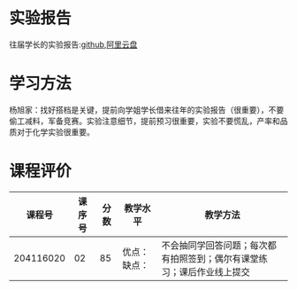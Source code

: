 # 实验报告

往届学长的实验报告:[github](https://github.com/SCUBioGuide/SCU-Biology-Guide/tree/main/大一下/大学化学实验（V）/实验报告/往届学长的实验报告),[阿里云盘](https://www.aliyundrive.com/s/cAkGHvxXCEW)

# 学习方法

杨旭家：找好搭档是关键，提前向学姐学长借来往年的实验报告（很重要），不要偷工减料，军备竞赛。实验注意细节，提前预习很重要，实验不要慌乱，产率和品质对于化学实验很重要。

# 课程评价

| 课程号 | 课序号 | 分数 | 教学水平 | 教学方法 |
|-------|-------|-----|---------|---------|
| 204116020 | 02 | 85 | 优点：缺点： | 不会抽同学回答问题；每次都有拍照签到；偶尔有课堂练习；课后作业线上提交 |